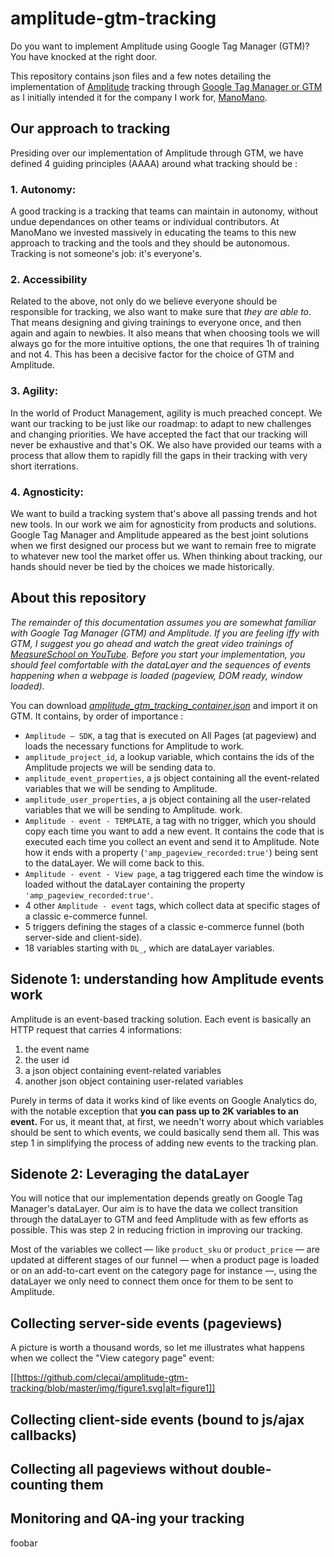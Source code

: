 # amplitude-gtm-tracking

Do you want to implement Amplitude using Google Tag Manager (GTM)? You have knocked at the right door.

This repository contains json files and a few notes detailing the implementation of [Amplitude](https://amplitude.com/)  tracking through [Google Tag Manager or GTM](https://tagmanager.google.com/) as I initially intended it for the company I work for, [ManoMano](www.manomano.fr).

## Our approach to tracking
Presiding over our implementation of Amplitude through GTM, we have defined 4 guiding principles (AAAA) around what tracking should be :

### 1. Autonomy: 
A good tracking is a tracking that teams can maintain in autonomy, without undue dependances on other teams or individual contributors. At ManoMano we invested massively in educating the teams to this new approach to tracking and the tools and they should be autonomous. Tracking is not someone's job: it's everyone's.

### 2. Accessibility 
Related to the above, not only do we believe everyone should be responsible for tracking, we also want to make sure that *they are able to*. That means designing and giving trainings to everyone once, and then again and again to newbies. It also means that when choosing tools we will always go for the more intuitive options, the one that requires 1h of training and not 4. This has been a decisive factor for the choice of GTM and Amplitude.

### 3. Agility: 
In the world of Product Management, agility is much preached concept. We want our tracking to be just like our roadmap: to adapt to new challenges and changing priorities. We have accepted the fact that our tracking will never be exhaustive and that's OK. We also have provided our teams with a process that allow them to rapidly fill the gaps in their tracking with very short iterrations.

### 4. Agnosticity:
We want to build a tracking system that's above all passing trends and hot new tools. In our work we aim for agnosticity from products and solutions. Google Tag Manager and Amplitude appeared as the best joint solutions when we first designed our process but we want to remain free to migrate to whatever new tool the market offer us. When thinking about tracking, our hands should never be tied by the choices we made historically.

## About this repository
*The remainder of this documentation assumes you are somewhat familiar with Google Tag Manager (GTM) and Amplitude. If you are feeling iffy with GTM, I suggest you go ahead and watch the great video trainings of [MeasureSchool on YouTube](https://www.youtube.com/channel/UClgihdkPzNDtuoQy4xDw5mA). 
Before you start your implementation, you should feel comfortable with the dataLayer and the sequences of events happening when a webpage is loaded (pageview, DOM ready, window loaded).*

You can download [*amplitude_gtm_tracking_container.json*](https://github.com/clecai/amplitude-gtm-tracking/blob/master/amplitude_gtm_tracking_container.json) and import it on GTM. It contains, by order of importance :
- `Amplitude — SDK`, a tag that is executed on All Pages (at pageview) and loads the necessary functions for Amplitude to work. 
- `amplitude_project_id`, a lookup variable, which contains the ids of the Amplitude projects we will be sending data to.
- `amplitude_event_properties`, a js object containing all the event-related variables that we will be sending to Amplitude.
- `amplitude_user_properties`, a js object containing all the user-related variables that we will be sending to Amplitude.
work.
- `Amplitude - event - TEMPLATE`, a tag with no trigger, which you should copy each time you want to add a new event. It contains the code that is executed each time you collect an event and send it to Amplitude. Note how it ends with a property (`'amp_pageview_recorded:true'`) being sent to the dataLayer. We will come back to this.
- `Amplitude - event - View page`, a tag triggered each time the window is loaded without the dataLayer containing the property `'amp_pageview_recorded:true'`.
- 4 other `Amplitude - event` tags, which collect data at specific stages of a classic e-commerce funnel.
- 5 triggers defining the stages of a classic e-commerce funnel (both server-side and client-side).
- 18 variables starting with `DL_`, which are dataLayer variables.

## Sidenote 1: understanding how Amplitude events work
Amplitude is an event-based tracking solution. Each event is basically an HTTP request that carries 4 informations: 
1. the event name
2. the user id
3. a json object containing event-related variables
4. another json object containing user-related variables

Purely in terms of data it works kind of like events on Google Analytics do, with the notable exception that **you can pass up to 2K variables to an event.** For us, it meant that, at first, we needn't worry about which variables should be sent to which events, we could basically send them all. This was step 1 in simplifying the process of adding new events to the tracking plan.

## Sidenote 2: Leveraging the dataLayer
You will notice that our implementation depends greatly on Google Tag Manager's dataLayer. Our aim is to have the data we collect transition through the dataLayer to GTM and feed Amplitude with as few efforts as possible. This was step 2 in reducing friction in improving our tracking.

Most of the variables we collect — like `product_sku` or `product_price` — are updated at different stages of our funnel — when a product page is loaded or on an add-to-cart event on the category page for instance —, using the dataLayer we only need to connect them once for them to be sent to Amplitude.

## Collecting server-side events (pageviews)
A picture is worth a thousand words, so let me illustrates what happens when we collect the "View category page" event:

[[https://github.com/clecai/amplitude-gtm-tracking/blob/master/img/figure1.svg|alt=figure1]]



## Collecting client-side events (bound to js/ajax callbacks)

## Collecting all pageviews without double-counting them

## Monitoring and QA-ing your tracking
foobar
